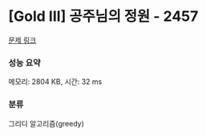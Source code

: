 # [Gold III] 공주님의 정원 - 2457 

[문제 링크](https://www.acmicpc.net/problem/2457) 

### 성능 요약

메모리: 2804 KB, 시간: 32 ms

### 분류

그리디 알고리즘(greedy)

